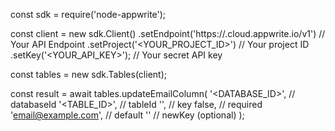 const sdk = require('node-appwrite');

const client = new sdk.Client()
    .setEndpoint('https://<REGION>.cloud.appwrite.io/v1') // Your API Endpoint
    .setProject('<YOUR_PROJECT_ID>') // Your project ID
    .setKey('<YOUR_API_KEY>'); // Your secret API key

const tables = new sdk.Tables(client);

const result = await tables.updateEmailColumn(
    '<DATABASE_ID>', // databaseId
    '<TABLE_ID>', // tableId
    '', // key
    false, // required
    'email@example.com', // default
    '' // newKey (optional)
);
